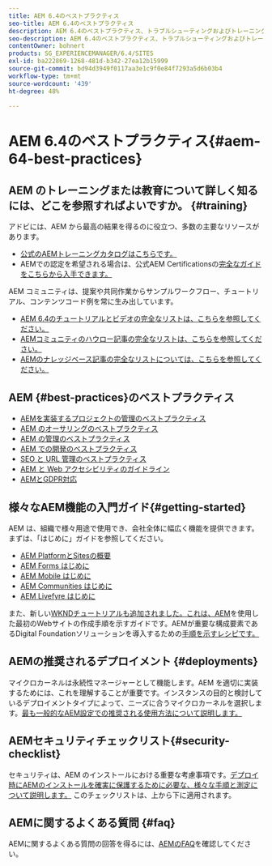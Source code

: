 ```yaml
---
title: AEM 6.4のベストプラクティス
seo-title: AEM 6.4のベストプラクティス
description: AEM 6.4のベストプラクティス、トラブルシューティングおよびトレーニングに関するリソース
seo-description: AEM 6.4のベストプラクティス、トラブルシューティングおよびトレーニングに関するリソース
contentOwner: bohnert
products: SG_EXPERIENCEMANAGER/6.4/SITES
exl-id: ba222869-1268-481d-b342-27ea12b15999
source-git-commit: bd94d3949f0117aa3e1c9f0e84f7293a5d6b03b4
workflow-type: tm+mt
source-wordcount: '439'
ht-degree: 48%

---
```


# AEM 6.4のベストプラクティス{#aem-64-best-practices}

## AEM のトレーニングまたは教育について詳しく知るには、どこを参照すればよいですか。 {#training}

アドビには、AEM から最高の結果を得るのに役立つ、多数の主要なリソースがあります。

* [公式のAEMトレーニングカタログはこちらです。](https://training.adobe.com/training/current-courses.html#solution=adobeExperienceManager&amp;p=1)
* AEMでの認定を希望される場合は、公式AEM Certificationsの[完全なガイドをこちらから入手できます。](https://training.adobe.com/certification/exams.html#p=1&amp;solution=adobeExperienceManager)

AEM コミュニティは、提案や共同作業からサンプルワークフロー、チュートリアル、コンテンツコード例を常に生み出しています。

* [AEM 6.4のチュートリアルとビデオの完全なリストは、こちらを参照してください。](https://helpx.adobe.com/jp/experience-manager/kt/index/aem-6-4-videos.html)
* [AEMコミュニティのハウロー記事の完全なリストは、こちらを参照してください。](https://helpx.adobe.com/jp/experience-manager/topics/how-to.html)
* [AEMのナレッジベース記事の完全なリストについては、こちらを参照してください。](https://helpx.adobe.com/jp/experience-manager/kb/index/full_kb_list.html)

## AEM {#best-practices}のベストプラクティス

* [AEMを実装するプロジェクトの管理のベストプラクティス](/help/managing/best-practices.md)
* [AEM のオーサリングのベストプラクティス](/help/sites-authoring/best-practices.md)
* [AEM の管理のベストプラクティス](/help/sites-administering/administer-best-practices.md)
* [AEM での開発のベストプラクティス](/help/sites-developing/best-practices.md)
* [SEO と URL 管理のベストプラクティス](/help/managing/seo-and-url-management.md)
* [AEM と Web アクセシビリティのガイドライン](/help/managing/web-accessibility.md)
* [AEMとGDPR対応](/help/managing/data-protection-and-privacy.md)

## 様々なAEM機能の入門ガイド{#getting-started}

AEM は、組織で様々用途で使用でき、会社全体に幅広く機能を提供できます。まずは、「はじめに」ガイドを参照してください。

* [AEM PlatformとSitesの概要](/help/sites-deploying/deploy.md#getting-started)
* [AEM Forms はじめに](/help/forms/using/introduction-aem-forms.md)
* [AEM Mobile はじめに](/help/mobile/getting-started-aem-mobile.md)
* [AEM Communities はじめに](/help/communities/getting-started.md)
* [AEM Livefyre はじめに](https://answers.livefyre.com/developers/getting-started/)

また、新しい[WKNDチュートリアルも追加されました。これは、AEM](https://docs.adobe.com/content/help/ja-JP/experience-manager-learn/getting-started-wknd-tutorial-develop/overview.html)を使用した最初のWebサイトの作成手順を示すガイドです。AEMが重要な構成要素であるDigital Foundationソリューションを導入するための[手順を示すレシピです。](https://helpx.adobe.com/marketing-cloud/how-to/digital-foundation.html)

## AEMの推奨されるデプロイメント {#deployments}

マイクロカーネルは永続性マネージャーとして機能します。AEM を適切に実装するためには、これを理解することが重要です。インスタンスの目的と検討しているデプロイメントタイプによって、ニーズに合うマイクロカーネルを選択します。[最も一般的なAEM設定での推奨される使用方法について説明します。](/help/sites-deploying/recommended-deploys.md)

## AEMセキュリティチェックリスト{#security-checklist}

セキュリティは、AEM のインストールにおける重要な考慮事項です。[デプロイ時にAEMのインストールを確実に保護するために必要な、様々な手順と測定について説明します。](/help/sites-administering/security-checklist.md) このチェックリストは、上から下に適用されます。

## AEMに関するよくある質問 {#faq}

AEMに関するよくある質問の回答を得るには、[AEMのFAQ](/help/sites-administering/aem-faqs.md)を確認してください。
